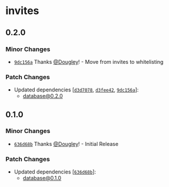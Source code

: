 # invites

## 0.2.0

### Minor Changes

- [`9dc156a`](https://github.com/Dougley/bastion/commit/9dc156a9878ac99c66dee7d1007fa96b59ade455) Thanks [@Dougley](https://github.com/Dougley)! - Move from invites to whitelisting

### Patch Changes

- Updated dependencies [[`d3d7078`](https://github.com/Dougley/bastion/commit/d3d70784dd3ef163dec5199cdc8c9449b6f88a11), [`d3fee42`](https://github.com/Dougley/bastion/commit/d3fee42f5dcdf263faf4406027283478fd613728), [`9dc156a`](https://github.com/Dougley/bastion/commit/9dc156a9878ac99c66dee7d1007fa96b59ade455)]:
  - database@0.2.0

## 0.1.0

### Minor Changes

- [`636d68b`](https://github.com/Dougley/bastion/commit/636d68bf85f8e35ecedf39b0e122096eea71c4a7) Thanks [@Dougley](https://github.com/Dougley)! - Initial Release

### Patch Changes

- Updated dependencies [[`636d68b`](https://github.com/Dougley/bastion/commit/636d68bf85f8e35ecedf39b0e122096eea71c4a7)]:
  - database@0.1.0
